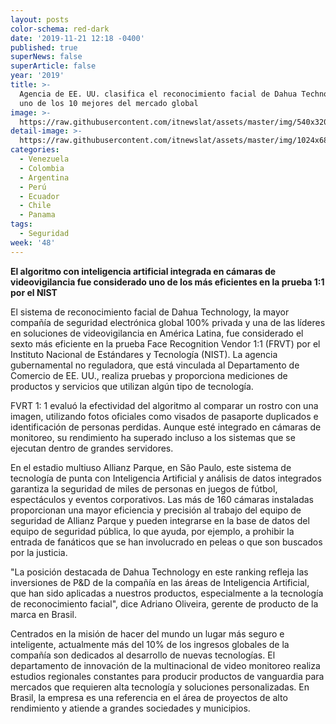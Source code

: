 ```yaml
---
layout: posts
color-schema: red-dark
date: '2019-11-21 12:18 -0400'
published: true
superNews: false
superArticle: false
year: '2019'
title: >-
  Agencia de EE. UU. clasifica el reconocimiento facial de Dahua Technology como
  uno de los 10 mejores del mercado global
image: >-
  https://raw.githubusercontent.com/itnewslat/assets/master/img/540x320/reconocimiento-facial-p.jpg
detail-image: >-
  https://raw.githubusercontent.com/itnewslat/assets/master/img/1024x680/reconocimiento-facial-g.jpg
categories:
  - Venezuela
  - Colombia
  - Argentina
  - Perú
  - Ecuador
  - Chile
  - Panama
tags:
  - Seguridad
week: '48'
---
```

**El algoritmo con inteligencia artificial integrada en cámaras de videovigilancia fue considerado uno de los más eficientes en la prueba 1:1 por el NIST**

El sistema de reconocimiento facial de Dahua Technology, la mayor compañía de seguridad electrónica global 100% privada y una de las líderes en soluciones de videovigilancia en América Latina, fue considerado el sexto más eficiente en la prueba Face Recognition Vendor 1:1 (FRVT) por el Instituto Nacional de Estándares y Tecnología (NIST). La agencia gubernamental no reguladora, que está vinculada al Departamento de Comercio de EE. UU., realiza pruebas y proporciona mediciones de productos y servicios que utilizan algún tipo de tecnología.

FVRT 1: 1 evaluó la efectividad del algoritmo al comparar un rostro con una imagen, utilizando fotos oficiales como visados de pasaporte duplicados e identificación de personas perdidas. Aunque esté integrado en cámaras de monitoreo, su rendimiento ha superado incluso a los sistemas que se ejecutan dentro de grandes servidores.

En el estadio multiuso Allianz Parque, en São Paulo, este sistema de tecnología de punta con Inteligencia Artificial y análisis de datos integrados garantiza la seguridad de miles de personas en juegos de fútbol, espectáculos y eventos corporativos. Las más de 160 cámaras instaladas proporcionan una mayor eficiencia y precisión al trabajo del equipo de seguridad de Allianz Parque y pueden integrarse en la base de datos del equipo de seguridad pública, lo que ayuda, por ejemplo, a prohibir la entrada de fanáticos que se han involucrado en peleas o que son buscados por la justicia.

"La posición destacada de Dahua Technology en este ranking refleja las inversiones de P&D de la compañía en las áreas de Inteligencia Artificial, que han sido aplicadas a nuestros productos, especialmente a la tecnología de reconocimiento facial", dice Adriano Oliveira, gerente de producto de la marca en Brasil.

Centrados en la misión de hacer del mundo un lugar más seguro e inteligente, actualmente más del 10% de los ingresos globales de la compañía son dedicados al desarrollo de nuevas tecnologías. El departamento de innovación de la multinacional de video monitoreo realiza estudios regionales constantes para producir productos de vanguardia para mercados que requieren alta tecnología y soluciones personalizadas. En Brasil, la empresa es una referencia en el área de proyectos de alto rendimiento y atiende a grandes sociedades y municipios.